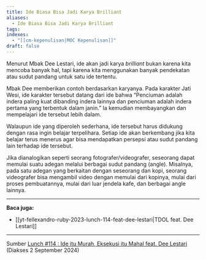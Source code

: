 ```yaml
---
title: Ide Biasa Bisa Jadi Karya Brilliant
aliases:
  - Ide Biasa Bisa Jadi Karya Brilliant
tags: 
indexes:
  - "[[cm-kepenulisan|MOC Kepenulisan]]"
draft: false
---
```

Menurut Mbak Dee Lestari, ide akan jadi karya _brilliant_ bukan karena kita mencoba banyak hal, tapi karena kita menggunakan banyak pendekatan atau sudut pandang untuk satu ide tertentu.

Mbak Dee memberikan contoh berdasarkan karyanya. Pada karakter Jati Wesi, ide karakter tersebut datang dari ide bahwa “Penciuman adalah indera paling kuat dibanding indera lainnya dan penciuman adalah indera pertama yang terbentuk dalam janin.” Ia kemudian membayangkan dan mempelajari ide tersebut lebih dalam.

Walaupun ide yang diperoleh sederhana, ide tersebut harus didukung dengan rasa ingin belajar terpelihara. Setiap ide akan berkembang jika kita belajar terus menerus agar bisa mendapatkan persepsi atau sudut pandang lain terhadap ide tersebut.

Jika dianalogikan seperti seorang fotografer/videografer, seseorang dapat memulai suatu adegan melalui berbagai sudut pandang (angle). Misalnya, pada satu adegan yang berkaitan dengan seseorang dan kopi, seorang videografer bisa mengambil video dengan memulai dari kopinya, mulai dari proses pembuatannya, mulai dari luar jendela kafe, dan berbagai angle lainnya.



---
**Baca juga:**
- [[yt-fellexandro-ruby-2023-lunch-114-feat-dee-lestari|TDOL feat. Dee Lestari]]

---
Sumber [Lunch #114 : Ide itu Murah, Eksekusi itu Mahal feat. Dee Lestari](https://www.youtube.com/watch?v=EU50W0GKeso) (Diakses 2 September 2024)